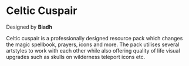 # Celtic Cuspair
Designed by **Biadh** <br/>

Celtic cuspair is a professionally designed resource pack which changes the magic spellbook, prayers, icons and more. The pack utilises several artstyles to work with each other while also offering quality of life visual upgrades such as skulls on wilderness teleport icons etc.